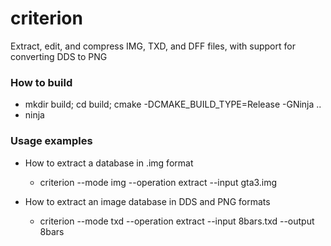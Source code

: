 # criterion

Extract, edit, and compress IMG, TXD, and DFF files, with support for converting DDS to PNG

### How to build
- mkdir build; cd build; cmake -DCMAKE_BUILD_TYPE=Release -GNinja ..
- ninja

### Usage examples

- How to extract a database in .img format
    - criterion --mode img --operation extract --input gta3.img

- How to extract an image database in DDS and PNG formats
    - criterion --mode txd --operation extract --input 8bars.txd --output 8bars

